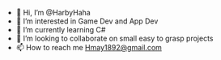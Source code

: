 - 👋 Hi, I’m @HarbyHaha
- 👀 I’m interested in Game Dev and App Dev
- 🌱 I’m currently learning C#
- 💞️ I’m looking to collaborate on small easy to grasp projects
- 📫 How to reach me Hmay1892@gmail.com

<!---
HarbyHaha/HarbyHaha is a ✨ special ✨ repository because its `README.md` (this file) appears on your GitHub profile.
You can click the Preview link to take a look at your changes.
--->
